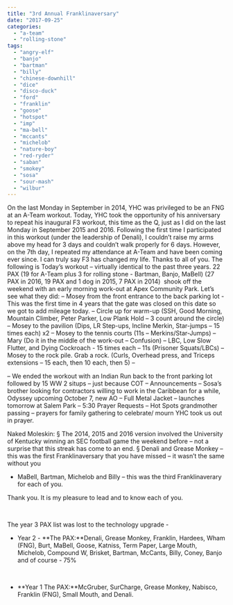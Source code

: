 ```yaml
---
title: "3rd Annual Franklinaversary"
date: "2017-09-25"
categories: 
  - "a-team"
  - "rolling-stone"
tags: 
  - "angry-elf"
  - "banjo"
  - "bartman"
  - "billy"
  - "chinese-downhill"
  - "dice"
  - "disco-duck"
  - "ford"
  - "franklin"
  - "goose"
  - "hotspot"
  - "imp"
  - "ma-bell"
  - "mccants"
  - "michelob"
  - "nature-boy"
  - "red-ryder"
  - "saban"
  - "smokey"
  - "sosa"
  - "sour-mash"
  - "wilbur"
---
```


On the last Monday in September in 2014, YHC was privileged to be an FNG at an A-Team workout. Today, YHC took the opportunity of his anniversary to repeat his inaugural F3 workout, this time as the Q, just as I did on the last Monday in September 2015 and 2016. Following the first time I participated in this workout (under the leadership of Denali), I couldn’t raise my arms above my head for 3 days and couldn’t walk properly for 6 days. However, on the 7th day, I repeated my attendance at A-Team and have been coming ever since. I can truly say F3 has changed my life. Thanks to all of you. The following is Today’s workout – virtually identical to the past three years. 22 PAX (19 for A-Team plus 3 for rolling stone - Bartman, Banjo, MaBell) (27 PAX in 2016, 19 PAX and 1 dog in 2015, 7 PAX in 2014)  shook off the weekend with an early morning work-out at Apex Community Park. Let’s see what they did: – Mosey from the front entrance to the back parking lot - This was the first time in 4 years that the gate was closed on this date so we got to add mileage today. – Circle up for warm-up (SSH, Good Morning, Mountain Climber, Peter Parker, Low Plank Hold – 3 count around the circle) – Mosey to the pavilion (Dips, LR Step-ups, Incline Merkin, Star-jumps – 15 times each) x2 – Mosey to the tennis courts (11s – Merkins/Star-Jumps) – Mary (Do it in the middle of the work-out – Confusion) – LBC, Low Slow Flutter, and Dying Cockroach - 15 times each – 11s (Prisoner Squats/LBCs) – Mosey to the rock pile. Grab a rock. (Curls, Overhead press, and Triceps extensions – 15 each, then 10 each, then 5) –

– We ended the workout with an Indian Run back to the front parking lot followed by 15 WW 2 situps – just because COT – Announcements – Sosa’s brother looking for contractors willing to work in the Caribbean for a while, Odyssey upcoming October 7, new AO – Full Metal Jacket – launches tomorrow at Salem Park – 5:30 Prayer Requests – Hot Spots grandmother passing – prayers for family gathering to celebrate/ mourn YHC took us out in prayer.

Naked Moleskin: § The 2014, 2015 and 2016 version involved the University of Kentucky winning an SEC football game the weekend before – not a surprise that this streak has come to an end. § Denali and Grease Monkey – this was the first Franklinaversary that you have missed – it wasn’t the same without you

- MaBell, Bartman, Michelob and Billy – this was the third Franklinaverary for each of you.

Thank you. It is my pleasure to lead and to know each of you.

 

The year 3 PAX list was lost to the technology upgrade -

- Year 2 - **The PAX:**Denali, Grease Monkey, Franklin, Hardees, Wham (FNG), Burt, MaBell, Goose, Katniss, Term Paper, Large Mouth, Michelob, Compound W, Brisket, Bartman, McCants, Billy, Coney, Banjo and of course - 75%

 

- **Year 1 The PAX:**McGruber, SurCharge, Grease Monkey, Nabisco, Franklin (FNG), Small Mouth, and Denali.
